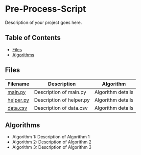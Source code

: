 # Pre-Process-Script


Description of your project goes here.

## Table of Contents
- [Files](#files)
- [Algorithms](#algorithms)

## Files

| Filename | Description | Algorithm |
|----------|-------------|-----------|
| [main.py](src/main.py) | Description of main.py | Algorithm details |
| [helper.py](src/helper.py) | Description of helper.py | Algorithm details |
| [data.csv](data/data.csv) | Description of data.csv | Algorithm details |

## Algorithms

- Algorithm 1: Description of Algorithm 1
- Algorithm 2: Description of Algorithm 2
- Algorithm 3: Description of Algorithm 3
